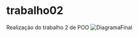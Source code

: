 # trabalho02
Realização do trabalho 2 de POO
![DiagramaFinal](https://user-images.githubusercontent.com/68659835/236581311-8950de06-2ead-40df-a656-f2e417788c9e.png)
